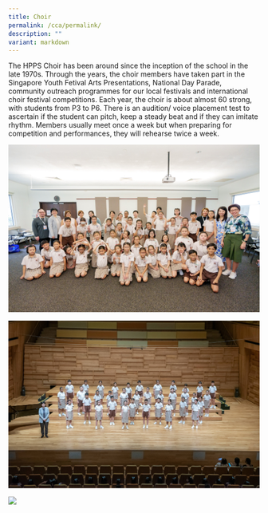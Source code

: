```yaml
---
title: Choir
permalink: /cca/permalink/
description: ""
variant: markdown
---
```

The HPPS Choir has been around since the inception of the school in the late 1970s. Through the years, the choir members have taken part in the Singapore Youth Fetival Arts Presentations, National Day Parade, community outreach programmes for our local festivals and international choir festival competitions. Each year, the choir is about almost 60 strong, with students from P3 to P6.
There is an audition/ voice placement test to ascertain if the student can pitch, keep a steady beat and if they can imitate rhythm. Members usually meet once a week but when preparing for competition and performances, they will rehearse twice a week.

![](/images/ccachoir1.jpg)

![](/images/ccachoir3.jpg)

![](/images/ccachoir4.jpg)